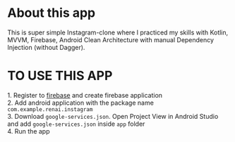 <H1>About this app</H1>
This is super simple Instagram-clone where I practiced my skills with Kotlin, MVVM, Firebase, Android Clean Architecture with manual Dependency Injection (without Dagger).


<H1>TO USE THIS APP</H1>
1. Register to <a href="https://firebase.google.com/">firebase</a> and create firebase application</br>
2. Add android application with the package name <code>com.example.renai.instagram</code></br>
3. Download <code>google-services.json</code>. Open Project View in Android Studio and add <code>google-services.json</code> inside <code>app</code> folder</br>
4. Run the app</br>
